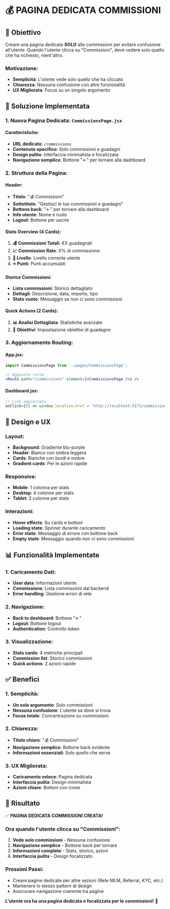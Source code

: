 # 💰 PAGINA DEDICATA COMMISSIONI

## 🎯 **Obiettivo**

Creare una pagina dedicata **SOLO** alle commissioni per evitare confusione all'utente. Quando l'utente clicca su "Commissioni", deve vedere solo quello che ha richiesto, nient'altro.

### **Motivazione:**
- **Semplicità**: L'utente vede solo quello che ha cliccato
- **Chiarezza**: Nessuna confusione con altre funzionalità
- **UX Migliorata**: Focus su un singolo argomento

## 🚀 **Soluzione Implementata**

### **1. Nuova Pagina Dedicata: `CommissionsPage.jsx`**

#### **Caratteristiche:**
- **URL dedicato**: `/commissions`
- **Contenuto specifico**: Solo commissioni e guadagni
- **Design pulito**: Interfaccia minimalista e focalizzata
- **Navigazione semplice**: Bottone "←" per tornare alla dashboard

### **2. Struttura della Pagina:**

#### **Header:**
- **Titolo**: "💰 Commissioni"
- **Sottotitolo**: "Gestisci le tue commissioni e guadagni"
- **Bottone back**: "←" per tornare alla dashboard
- **Info utente**: Nome e ruolo
- **Logout**: Bottone per uscire

#### **Stats Overview (4 Cards):**
1. **💰 Commissioni Totali**: €X guadagnati
2. **📈 Commission Rate**: X% di commissione
3. **🎯 Livello**: Livello corrente utente
4. **⭐ Punti**: Punti accumulati

#### **Storico Commissioni:**
- **Lista commissioni**: Storico dettagliato
- **Dettagli**: Descrizione, data, importo, tipo
- **Stato vuoto**: Messaggio se non ci sono commissioni

#### **Quick Actions (2 Cards):**
1. **📊 Analisi Dettagliata**: Statistiche avanzate
2. **🎯 Obiettivi**: Impostazione obiettivi di guadagno

### **3. Aggiornamento Routing:**

#### **App.jsx:**
```jsx
import CommissionsPage from './pages/CommissionsPage';

// Aggiunta rotta
<Route path="/commissions" element={<CommissionsPage />} />
```

#### **Dashboard.jsx:**
```jsx
// Link aggiornato
onClick={() => window.location.href = 'http://localhost:5173/commissions'}
```

## 🎨 **Design e UX**

### **Layout:**
- **Background**: Gradiente blu-purple
- **Header**: Bianco con ombra leggera
- **Cards**: Bianche con bordi e ombre
- **Gradient cards**: Per le azioni rapide

### **Responsive:**
- **Mobile**: 1 colonna per stats
- **Desktop**: 4 colonne per stats
- **Tablet**: 2 colonne per stats

### **Interazioni:**
- **Hover effects**: Su cards e bottoni
- **Loading state**: Spinner durante caricamento
- **Error state**: Messaggio di errore con bottone back
- **Empty state**: Messaggio quando non ci sono commissioni

## 📊 **Funzionalità Implementate**

### **1. Caricamento Dati:**
- **User data**: Informazioni utente
- **Commissions**: Lista commissioni dal backend
- **Error handling**: Gestione errori di rete

### **2. Navigazione:**
- **Back to dashboard**: Bottone "←"
- **Logout**: Bottone logout
- **Authentication**: Controllo token

### **3. Visualizzazione:**
- **Stats cards**: 4 metriche principali
- **Commission list**: Storico commissioni
- **Quick actions**: 2 azioni rapide

## ✅ **Benefici**

### **1. Semplicità:**
- **Un solo argomento**: Solo commissioni
- **Nessuna confusione**: L'utente sa dove si trova
- **Focus totale**: Concentrazione su commissioni

### **2. Chiarezza:**
- **Titolo chiaro**: "💰 Commissioni"
- **Navigazione semplice**: Bottone back evidente
- **Informazioni essenziali**: Solo quello che serve

### **3. UX Migliorata:**
- **Caricamento veloce**: Pagina dedicata
- **Interfaccia pulita**: Design minimalista
- **Azioni chiare**: Bottoni con icone

## 🎯 **Risultato**

✅ **PAGINA DEDICATA COMMISSIONI CREATA!**

### **Ora quando l'utente clicca su "Commissioni":**
1. **Vede solo commissioni** - Nessuna confusione
2. **Navigazione semplice** - Bottone back per tornare
3. **Informazioni complete** - Stats, storico, azioni
4. **Interfaccia pulita** - Design focalizzato

### **Prossimi Passi:**
- Creare pagine dedicate per altre sezioni (Rete MLM, Referral, KYC, etc.)
- Mantenere lo stesso pattern di design
- Assicurare navigazione coerente tra pagine

**L'utente ora ha una pagina dedicata e focalizzata per le commissioni!** 🎉 